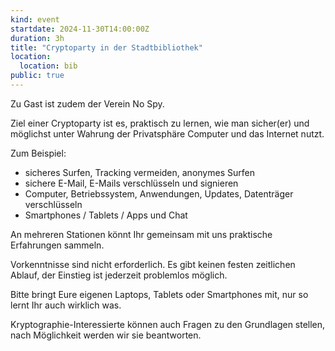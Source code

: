 ```yaml
---
kind: event
startdate: 2024-11-30T14:00:00Z
duration: 3h
title: "Cryptoparty in der Stadtbibliothek"
location:
  location: bib
public: true
---
```

Zu Gast ist zudem der Verein No Spy. 

Ziel einer Cryptoparty ist es, praktisch zu lernen, wie man sicher(er) und möglichst unter Wahrung der Privatsphäre Computer und das Internet nutzt.

Zum Beispiel:

- sicheres Surfen, Tracking vermeiden, anonymes Surfen
- sichere E-Mail, E-Mails verschlüsseln und signieren
- Computer, Betriebssystem, Anwendungen, Updates, Datenträger verschlüsseln
- Smartphones / Tablets / Apps und Chat

An mehreren Stationen könnt Ihr gemeinsam mit uns praktische Erfahrungen sammeln.

Vorkenntnisse sind nicht erforderlich. Es gibt keinen festen zeitlichen Ablauf, der Einstieg ist jederzeit problemlos möglich.

Bitte bringt Eure eigenen Laptops, Tablets oder Smartphones mit, nur so lernt Ihr auch wirklich was.

Kryptographie-Interessierte können auch Fragen zu den Grundlagen stellen, nach Möglichkeit werden wir sie beantworten.
